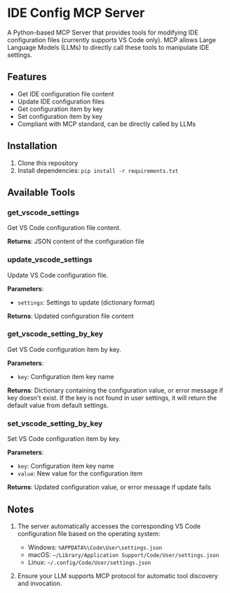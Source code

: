 # IDE Config MCP Server

A Python-based MCP Server that provides tools for modifying IDE configuration files (currently supports VS Code only). MCP allows Large Language Models (LLMs) to directly call these tools to manipulate IDE settings.

## Features

- Get IDE configuration file content
- Update IDE configuration files
- Get configuration item by key
- Set configuration item by key
- Compliant with MCP standard, can be directly called by LLMs

## Installation

1. Clone this repository
2. Install dependencies: `pip install -r requirements.txt`

## Available Tools

### get_vscode_settings
Get VS Code configuration file content.

**Returns**: JSON content of the configuration file

### update_vscode_settings
Update VS Code configuration file.

**Parameters**:
- `settings`: Settings to update (dictionary format)

**Returns**: Updated configuration file content

### get_vscode_setting_by_key
Get VS Code configuration item by key.

**Parameters**:
- `key`: Configuration item key name

**Returns**: Dictionary containing the configuration value, or error message if key doesn't exist. If the key is not found in user settings, it will return the default value from default settings.

### set_vscode_setting_by_key
Set VS Code configuration item by key.

**Parameters**:
- `key`: Configuration item key name
- `value`: New value for the configuration item

**Returns**: Updated configuration value, or error message if update fails

## Notes

1. The server automatically accesses the corresponding VS Code configuration file based on the operating system:
   - Windows: `%APPDATA%\Code\User\settings.json`
   - macOS: `~/Library/Application Support/Code/User/settings.json`
   - Linux: `~/.config/Code/User/settings.json`

2. Ensure your LLM supports MCP protocol for automatic tool discovery and invocation.